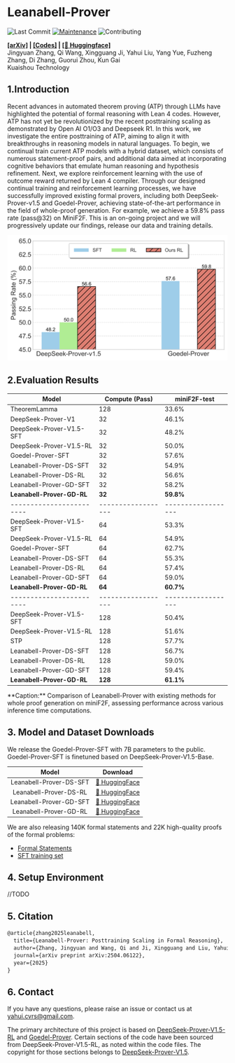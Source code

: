 # Leanabell-Prover


![Last Commit](https://img.shields.io/github/last-commit/Leanabell-LM/Leanabell-Prover)
[![Maintenance](https://img.shields.io/badge/Maintained%3F-yes-blue.svg)]((https://github.com/Leanabell-LM/Leanabell-Prover/graphs/commit-activity))
![Contributing](https://img.shields.io/badge/contributions-welcome-brightgreen.svg?style=flat)

**[[arXiv]](https://arxiv.org/abs/2504.06122) | [[Codes]](https://github.com/Leanabell-LM/Leanabell-Prover) | [[🤗 Huggingface]](https://huggingface.co/collections/stoney0062/leanabell-prover-67fe4fae1dcf1d7221e309e9)** <br> 
Jingyuan Zhang, Qi Wang, Xingguang Ji, Yahui Liu, Yang Yue, Fuzheng Zhang, Di Zhang, Guorui Zhou, Kun Gai <br>
Kuaishou Technology <br>


## 1.Introduction 
Recent advances in automated theorem proving (ATP) through LLMs have highlighted the potential of formal reasoning with Lean 4 codes. However, ATP has not yet be revolutionized by the recent posttraining scaling as demonstrated by Open AI O1/O3 and Deepseek R1. In this work, we investigate the entire posttraining of ATP, aiming to align it with breakthroughs in reasoning models in natural languages. To begin, we continual train current ATP models with a hybrid dataset, which consists of numerous statement-proof pairs, and additional data aimed at incorporating cognitive behaviors that emulate human reasoning and hypothesis refinement. Next, we explore reinforcement learning with the use of outcome reward returned by Lean 4 compiler. Through our designed continual training and reinforcement learning processes, we have successfully improved existing formal provers, including both DeepSeek-Prover-v1.5 and Goedel-Prover, achieving state-of-the-art performance in the field of whole-proof generation. For example, we achieve a 59.8% pass rate (pass@32) on MiniF2F. This is an on-going project and we will progressively update our findings, release our data and training details.


<p align="center">
<img src="figures/performance.png" width="800px"/>
<br>
</p>


## 2.Evaluation Results


<div align="center">

| Model |Compute (Pass)|  miniF2F-test  |
|------------------------|------------------|------------------|
| TheoremLamma | 128 | 33.6% |
| DeepSeek-Prover-V1 | 32 | 46.1% |
| DeepSeek-Prover-V1.5-SFT | 32 | 48.2% |
| DeepSeek-Prover-V1.5-RL | 32 | 50.0% |
| Goedel-Prover-SFT | 32 | 57.6% |
| Leanabell-Prover-DS-SFT | 32 | 54.9% |
| Leanabell-Prover-DS-RL | 32 | 56.6% |
| Leanabell-Prover-GD-SFT | 32 | 58.2% |
| **Leanabell-Prover-GD-RL** | **32** | **59.8%** |
|------------------------|------------------|------------------|
| DeepSeek-Prover-V1.5-SFT | 64 | 53.3% |
| DeepSeek-Prover-V1.5-RL | 64 | 54.9% |
| Goedel-Prover-SFT | 64 | 62.7% |
| Leanabell-Prover-DS-SFT | 64 | 55.3% |
| Leanabell-Prover-DS-RL | 64 | 57.4% |
| Leanabell-Prover-GD-SFT | 64 | 59.0% |
| **Leanabell-Prover-GD-RL** | **64** | **60.7%** |
|------------------------|------------------|------------------|
| DeepSeek-Prover-V1.5-SFT | 128 | 50.4% |
| DeepSeek-Prover-V1.5-RL | 128 | 51.6% |
| STP | 128 | 57.7% |
| Leanabell-Prover-DS-SFT | 128 | 56.7% |
| Leanabell-Prover-DS-RL | 128 | 59.0% |
| Leanabell-Prover-GD-SFT | 128 | 59.4% |
| **Leanabell-Prover-GD-RL** | **128** | **61.1%** |
</div>
**Caption:** Comparison of Leanabell-Prover with existing methods for whole proof generation on miniF2F, assessing performance across various inference time computations.

## 3. Model and Dataset Downloads

We release the Goedel-Prover-SFT with 7B parameters to the public. Goedel-Prover-SFT is finetuned based on DeepSeek-Prover-V1.5-Base.

<div align="center">

|            **Model**            |                          **Download**                         |
| :-----------------------------: | :----------------------------------------------------------: |
|   Leanabell-Prover-DS-SFT   | [🤗 HuggingFace](https://huggingface.co/stoney0062/Leanabell-Prover-DS-SFT)|
|   Leanabell-Prover-DS-RL   | [🤗 HuggingFace](https://huggingface.co/stoney0062/Leanabell-Prover-DS-RL)|
|   Leanabell-Prover-GD-SFT   | [🤗 HuggingFace](https://huggingface.co/stoney0062/Leanabell-Prover-GD-SFT)|
|   Leanabell-Prover-GD-RL   | [🤗 HuggingFace](https://huggingface.co/stoney0062/Leanabell-Prover-GD-RL)|
</div>

We are also releasing 140K formal statements and 22K high-quality proofs of the formal problems:

- [Formal Statements](https://huggingface.co/datasets/stoney0062/Leanabell-Prover-Formal-Statement)
- [SFT training set](https://huggingface.co/collections/stoney0062/leanabell-prover-67fe4fae1dcf1d7221e309e9)


## 4. Setup Environment

//TODO

## 5. Citation
```latex
@article{zhang2025leanabell,
  title={Leanabell-Prover: Posttraining Scaling in Formal Reasoning},
  author={Zhang, Jingyuan and Wang, Qi and Ji, Xingguang and Liu, Yahui and Yue, Yang and Zhang, Fuzheng and Zhang, Di and Zhou, Guorui and Gai, Kun},
  journal={arXiv preprint arXiv:2504.06122},
  year={2025}
}
```

## 6. Contact

If you have any questions, please raise an issue or contact us at [yahui.cvrs@gmail.com](mailto:yahui.cvrs@gmail.com).

The primary architecture of this project is based on [DeepSeek-Prover-V1.5-RL](https://github.com/deepseek-ai/DeepSeek-Prover-V1.5.git) and [Goedel-Prover](https://github.com/Goedel-LM/Goedel-Prover.git). Certain sections of the code have been sourced from DeepSeek-Prover-V1.5-RL, as noted within the code files. The copyright for those sections belongs to [DeepSeek-Prover-V1.5](https://github.com/deepseek-ai/DeepSeek-Prover-V1.5.git).
